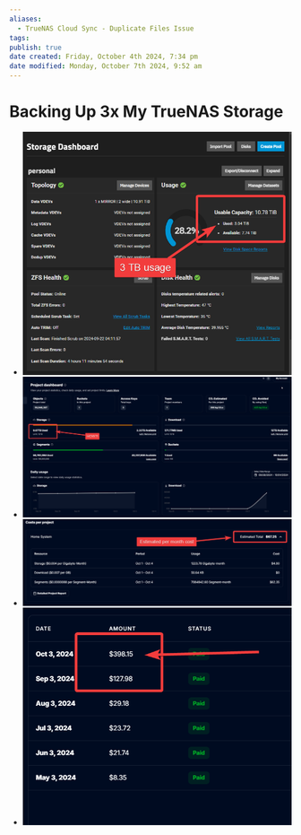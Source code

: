 ```yaml
---
aliases:
  - TrueNAS Cloud Sync - Duplicate Files Issue
tags: 
publish: true
date created: Friday, October 4th 2024, 7:34 pm
date modified: Monday, October 7th 2024, 9:52 am
---
```


# Backing Up 3x My TrueNAS Storage

- ![](_attachments/file-20241004193551033.png)
- ![](_attachments/file-20241004193617289.png)
- ![](_attachments/file-20241004193700003.png)
- ![](_attachments/file-20241004193720283.png)